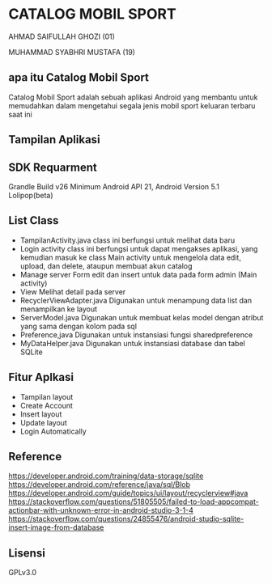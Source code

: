 # CATALOG MOBIL SPORT

AHMAD SAIFULLAH GHOZI (01)

MUHAMMAD SYABHRI MUSTAFA (19)

## apa itu Catalog Mobil Sport

Catalog Mobil Sport adalah sebuah aplikasi Android yang membantu untuk memudahkan dalam
mengetahui segala jenis mobil sport keluaran terbaru saat ini

## Tampilan Aplikasi


## SDK Requarment
Grandle Build v26 Minimum Android API 21, Android Version 5.1 Lolipop(beta) 

## List Class
* TampilanActivity.java class ini berfungsi untuk melihat data baru
* Login activity class ini berfungsi untuk dapat mengakses aplikasi, yang kemudian masuk ke class Main activity untuk mengelola data edit, upload, dan delete, ataupun membuat akun catalog
* Manage server Form edit dan insert untuk data pada form admin (Main activity)
* View Melihat detail pada server
* RecyclerViewAdapter.java Digunakan untuk menampung data list dan menampilkan ke layout
* ServerModel.java Digunakan untuk membuat kelas model dengan atribut yang sama dengan kolom pada sql
* Preference,java Digunakan untuk instansiasi fungsi sharedpreference
* MyDataHelper.java Digunakan untuk instansiasi database dan tabel SQLite

## Fitur Aplkasi
- Tampilan layout
- Create Account
- Insert layout
- Update layout
- Login Automatically

## Reference
https://developer.android.com/training/data-storage/sqlite
https://developer.android.com/reference/java/sql/Blob
https://developer.android.com/guide/topics/ui/layout/recyclerview#java
https://stackoverflow.com/questions/51805505/failed-to-load-appcompat-actionbar-with-unknown-error-in-android-studio-3-1-4
https://stackoverflow.com/questions/24855476/android-studio-sqlite-insert-image-from-database

## Lisensi
GPLv3.0
